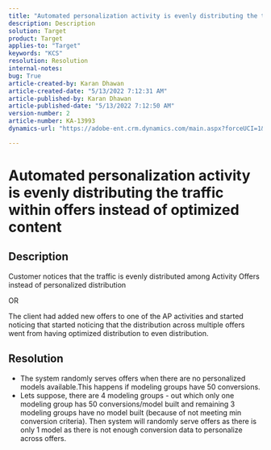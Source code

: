 ```yaml
---
title: "Automated personalization activity is evenly distributing the traffic within offers instead of optimized content"
description: Description
solution: Target
product: Target
applies-to: "Target"
keywords: "KCS"
resolution: Resolution
internal-notes: 
bug: True
article-created-by: Karan Dhawan
article-created-date: "5/13/2022 7:12:31 AM"
article-published-by: Karan Dhawan
article-published-date: "5/13/2022 7:12:50 AM"
version-number: 2
article-number: KA-13993
dynamics-url: "https://adobe-ent.crm.dynamics.com/main.aspx?forceUCI=1&pagetype=entityrecord&etn=knowledgearticle&id=b8abf209-8cd2-ec11-a7b5-00224809c101"

---
```

# Automated personalization activity is evenly distributing the traffic within offers instead of optimized content

## Description


Customer notices that the traffic is evenly distributed among Activity Offers instead of personalized distribution

OR

The client had added new offers to one of the AP activities and started noticing that started noticing that the distribution across multiple offers went from having optimized distribution to even distribution.


## Resolution


- The system randomly serves offers when there are no personalized models available.This happens if modeling groups have  50 conversions.
- Lets suppose, there are 4 modeling groups - out which only one modeling group has  50 conversions/model built and remaining 3 modeling groups have no model built (because of not meeting min conversion criteria). Then system will randomly serve offers as there is only 1 model as there is not enough conversion data to personalize across offers.

